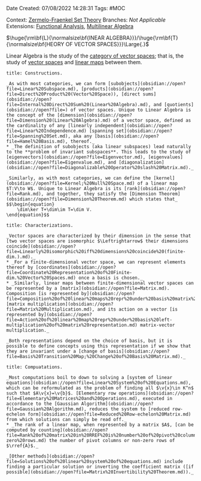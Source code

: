 <br />
<br />

Date Created: 07/08/2022 14:28:31
Tags: #MOC

Context: [Zermelo-Fraenkel Set Theory](obsidian://open?file=Zermelo%20Fraenkel%20Set%20Theory.md)
Branches: _Not Applicable_
Extensions: [Functional Analysis](obsidian://open?file=Functional%20Analysis.md), [Multilinear Algebra](obsidian://open?file=Multilinear%20Algebra.md)

$\huge{\rm\bf{L}{\normalsize\bf{INEAR ALGEBRA}}}/\huge{\rm\bf{T}{\normalsize\bf{HEORY OF VECTOR SPACES}}}\Large{.}$

Linear Algebra is the study of the [category of vector spaces](obsidian://open?file=Category%20of%20Vector%20Spaces.md); that is, the study of [vector spaces](obsidian://open?file=Finite-Dimensional%20Vector%20Space.md) and [linear maps](obsidian://open?file=Linear%20Map.md) between them.

``` ad-Construction
title: Constructions.

_As with most categories, we can form [subobjects](obsidian://open?file=Linear%20Subspace.md), [products](obsidian://open?file=Direct%20Product%20(Vector%20Space)), [direct sums](obsidian://open?file=Internal%20Direct%20Sum%20(Linear%20Algebra).md), and [quotients](obsidian://open?file=) of vector spaces. Unique to Linear Algebra is the concept of the [dimension](obsidian://open?file=Dimension%20(Linear%20Algebra).md) of a vector space, defined as the cardinality of any [linearly independent](obsidian://open?file=Linear%20Independence.md) [spanning set](obsidian://open?file=Spanning%20Set.md), aka any [basis](obsidian://open?file=Hamel%20Basis.md), thereof._
* _The definition of subobjects (aka linear subspaces) lead naturally to the **problem of invariant subspaces**. This leads to the study of [eigenvectors](obsidian://open?file=Eigenvector.md), [eigenvalues](obsidian://open?file=Eigenvalue.md), and [diagonalization](obsidian://open?file=Diagonalizable%20Operator%20slash%20Matrix.md)._

_Similarly, as with most categories, we can define the [kernel](obsidian://open?file=Kernel;%20Null%20Space.md) of a linear map $T:V\to W$. Unique to Linear Algebra is its [rank](obsidian://open?file=Rank.md), and together, they satisfy the [Dimension Theorem](obsidian://open?file=Dimension%20Theorem.md) which states that_
$$\begin{equation}
    \dim\ker T+\dim\im T=\dim V.
\end{equation}$$

```

``` ad-Characterization
title: Characterizations.

_Vector spaces are characterized by their dimension in the sense that [two vector spaces are isomorphic $\Leftrightarrow$ their dimensions coincide](obsidian://open?file=Linearly%20isomorphic%20iff%20dimensions%20coincide%20(finite-dim.).md)._
* _For a finite-dimensional vector space, we can represent elements thereof by [coordinates](obsidian://open?file=Coordinate%20Representation%20of%20Finite-dim.%20Vector%20Spaces.md) once a basis is chosen._
* _Similarly, linear maps between finite-dimensional vector spaces can be represented by a [matrix](obsidian://open?file=Matrix.md). Composition [is represented by](obsidian://open?file=Composition%20of%20linear%20maps%20repr%20under%20basis%20matrix%20product%20of%20representations.md) [matrix multiplication](obsidian://open?file=Matrix%20Multiplication.md), and its action on a vector [is represented by](obsidian://open?file=Action%20of%20linear%20map%20repr%20under%20basis%20left-multiplication%20of%20matrix%20representation.md) matrix-vector multiplication._

_Both representations depend on the choice of basis, but it is possible to define concepts using this representation if we show that they are invariant under a [change of basis](obsidian://open?file=Basis%20Transition%20Map;%20Change%20of%20Basis%20Matrix.md)._

```

``` ad-Computation
title: Compuatations.

_Most computations boil to down to solving a [system of linear equations](obsidian://open?file=Linear%20System%20of%20Equations.md), which can be reformulated as the problem of finding all $\v{x}\in K^n$ such that $A\v{x}=\v{b}$. [Elementary row operations](obsidian://open?file=Elementary%20Matrices%20and%20Operations.md), executed in accordance to the [Gaussian Algorithm](obsidian://open?file=Gaussian%20Algorithm.md), reduces the system to [reduced row-echelon form](obsidian://open?file=Reduced%20Row-echelon%20Matrix.md) from which solutions can simply be read off._
* _The rank of a linear map, when represented by a matrix $A$, [can be computed by counting](obsidian://open?file=Rank%20of%20matrix%20in%20RREF%20is%20number%20of%20pivot%20columns%20of%20non-zero%20rows.md) the number of pivot columns or non-zero rows of $\rref{A}$._

_[Other methods](obsidian://open?file=Solutions%20of%20linear%20system%20of%20equations.md) include finding a particular solution or inverting the coefficient matrix ([if possible](obsidian://open?file=Matrix%20Invertibility%20Theorem.md))._

```
